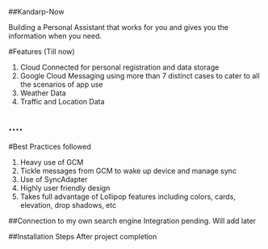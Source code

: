 ##Kandarp-Now

Building a Personal Assistant that works for you and gives you the information when you need. 

#Features (Till now)
1. Cloud Connected for personal registration and data storage
2. Google Cloud Messaging using more than 7 distinct cases to cater to all the scenarios of app use
3. Weather Data
4. Traffic and Location Data

....
--

#Best Practices followed
1. Heavy use of GCM
2. Tickle messages from GCM to wake up device and manage sync
3. Use of SyncAdapter
4. Highly user friendly design
5. Takes full advantage of Lollipop features including colors, cards, elevation, drop shadows, etc

##Connection to my own search engine
Integration pending. Will add later

##Installation Steps
After project completion
